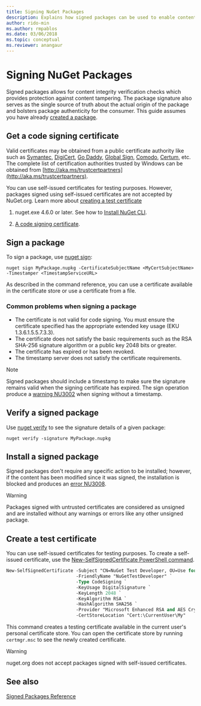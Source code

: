 ```yaml
---
title: Signing NuGet Packages
description: Explains how signed packages can be used to enable content integrity verification.
author: rido-min
ms.author: rmpablos
ms.date: 03/06/2018
ms.topic: conceptual
ms.reviewer: anangaur
---
```


# Signing NuGet Packages

Signed packages allows for content integrity verification checks which provides protection against content tampering. The package signature also serves as the single source of truth about the actual origin of the package and bolsters package authenticity for the consumer. This guide assumes you have already [created a package](creating-a-package.md).

## Get a code signing certificate

Valid certificates may be obtained from a public certificate authority like such as [Symantec](https://trustcenter.websecurity.symantec.com/process/trust/productOptions?productType=SoftwareValidationClass3), [DigiCert](https://www.digicert.com/code-signing/), [Go Daddy](https://www.godaddy.com/web-security/code-signing-certificate), [Global Sign](https://www.globalsign.com/en/code-signing-certificate/), [Comodo](https://www.comodo.com/e-commerce/code-signing/code-signing-certificate.php), [Certum](https://www.certum.eu/certum/cert,offer_en_open_source_cs.xml), etc. The complete list of certification authorities trusted by Windows can be obtained from [http://aka.ms/trustcertpartners](http://aka.ms/trustcertpartners).

You can use self-issued certificates for testing purposes. However, packages signed using self-issued certificates are not accepted by NuGet.org. Learn more about [creating a test certificate]()

1. nuget.exe 4.6.0 or later. See how to [Install NuGet CLI](../install-nuget-client-tools.md#nugetexe-cli).

1. [A code signing certificate](../reference/signed-packages-reference.md#get-a-code-signing-certificate).

## Sign a package

To sign a package, use [nuget sign](../tools/cli-ref-sign.md):

```cli
nuget sign MyPackage.nupkg -CertificateSubjectName <MyCertSubjectName> -Timestamper <TimestampServiceURL>
```

As described in the command reference, you can use a certificate available in the certificate store or use a certificate from a file.

### Common problems when signing a package

- The certificate is not valid for code signing. You must ensure the certificate specified has the appropriate extended key usage (EKU 1.3.6.1.5.5.7.3.3).
- The certificate does not satisfy the basic requirements such as the RSA SHA-256 signature algorithm or a public key 2048 bits or greater.
- The certificate has expired or has been revoked.
- The timestamp server does not satisfy the certificate requirements.

> [!Note]
> Signed packages should include a timestamp to make sure the signature remains valid when the signing certificate has expired. The sign operation produce a [warning NU3002](../reference/errors-and-warnings/NU3002.md) when signing without a timestamp.

## Verify a signed package

Use [nuget verify](../tools/cli-ref-verify.md) to see the signature details of a given package:

```cli
nuget verify -signature MyPackage.nupkg
```

## Install a signed package

Signed packages don't require any specific action to be installed; however, if the content has been modified since it was signed, the installation is blocked and produces an [error NU3008](../reference/errors-and-warnings/NU3008.md).

> [!Warning]
> Packages signed with untrusted certificates are considered as unsigned and are installed without any warnings or errors like any other unsigned package.

## Create a test certificate

You can use self-issued certificates for testing purposes. To create a self-issued certificate, use the [New-SelfSignedCertificate PowerShell command](/powershell/module/pkiclient/new-selfsignedcertificate.md).

```ps
New-SelfSignedCertificate -Subject "CN=NuGet Test Developer, OU=Use for testing purposes ONLY" `
                          -FriendlyName "NuGetTestDeveloper" `
                          -Type CodeSigning `
                          -KeyUsage DigitalSignature `
                          -KeyLength 2048 `
                          -KeyAlgorithm RSA `
                          -HashAlgorithm SHA256 `
                          -Provider "Microsoft Enhanced RSA and AES Cryptographic Provider" `
                          -CertStoreLocation "Cert:\CurrentUser\My" 
```

This command creates a testing certificate available in the current user's personal certificate store. You can open the certificate store by running `certmgr.msc` to see the newly created certificate.

> [!Warning]
> nuget.org does not accept packages signed with self-issued certificates.

## See also

[Signed Packages Reference](../reference/Signed-Packages-Reference.md)
